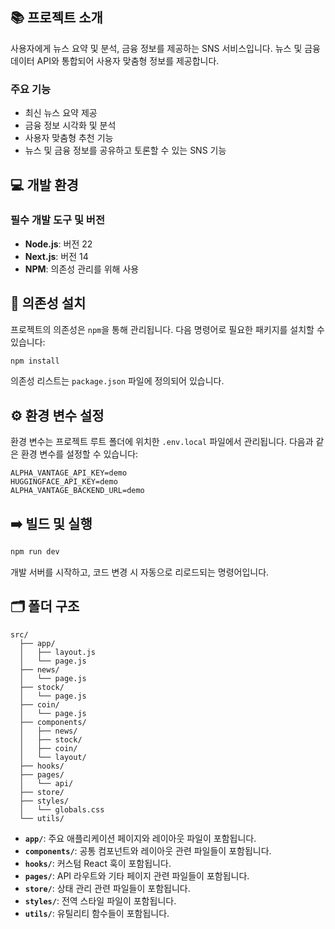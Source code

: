 ## 📚 프로젝트 소개

사용자에게 뉴스 요약 및 분석, 금융 정보를 제공하는 SNS 서비스입니다.
뉴스 및 금융 데이터 API와 통합되어 사용자 맞춤형 정보를 제공합니다.

### 주요 기능
- 최신 뉴스 요약 제공
- 금융 정보 시각화 및 분석
- 사용자 맞춤형 추천 기능
- 뉴스 및 금융 정보를 공유하고 토론할 수 있는 SNS 기능

## 💻 개발 환경

### 필수 개발 도구 및 버전
- **Node.js**: 버전 22
- **Next.js**: 버전 14
- **NPM**: 의존성 관리를 위해 사용

## 🤝 의존성 설치

프로젝트의 의존성은 `npm`을 통해 관리됩니다. 다음 명령어로 필요한 패키지를 설치할 수 있습니다:

```bash
npm install
```

의존성 리스트는 `package.json` 파일에 정의되어 있습니다.

## ⚙️ 환경 변수 설정

환경 변수는 프로젝트 루트 폴더에 위치한 `.env.local` 파일에서 관리됩니다. 다음과 같은 환경 변수를 설정할 수 있습니다:

```plaintext
ALPHA_VANTAGE_API_KEY=demo
HUGGINGFACE_API_KEY=demo
ALPHA_VANTAGE_BACKEND_URL=demo
```

## ➡️ 빌드 및 실행

```bash
npm run dev
```

개발 서버를 시작하고, 코드 변경 시 자동으로 리로드되는 명령어입니다.

## 🗂️ 폴더 구조

```
src/
  ├── app/
  │   ├── layout.js
  │   └── page.js
  ├── news/
  │   └── page.js
  ├── stock/
  │   └── page.js
  ├── coin/
  │   └── page.js
  ├── components/
  │   ├── news/
  │   ├── stock/
  │   ├── coin/
  │   └── layout/
  ├── hooks/
  ├── pages/
  │   └── api/
  ├── store/
  ├── styles/
  │   └── globals.css
  └── utils/
```

- **`app/`**: 주요 애플리케이션 페이지와 레이아웃 파일이 포함됩니다.
- **`components/`**: 공통 컴포넌트와 레이아웃 관련 파일들이 포함됩니다.
- **`hooks/`**: 커스텀 React 훅이 포함됩니다.
- **`pages/`**: API 라우트와 기타 페이지 관련 파일들이 포함됩니다.
- **`store/`**: 상태 관리 관련 파일들이 포함됩니다.
- **`styles/`**: 전역 스타일 파일이 포함됩니다.
- **`utils/`**: 유틸리티 함수들이 포함됩니다.

